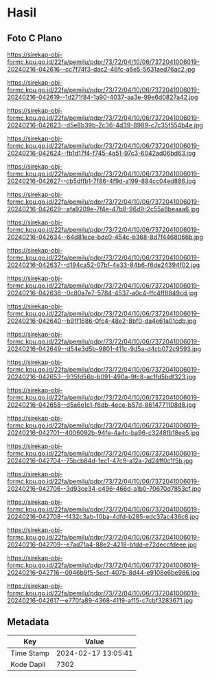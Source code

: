 # Hasil

## Foto C Plano

https://sirekap-obj-formc.kpu.go.id/22fa/pemilu/pdpr/73/72/04/10/06/7372041006019-20240216-042616--cc7f74f3-dac2-46fc-a6e5-5631aed76ac2.jpg

https://sirekap-obj-formc.kpu.go.id/22fa/pemilu/pdpr/73/72/04/10/06/7372041006019-20240216-042619--1d271f84-1a90-4037-aa3e-99e6d0827a42.jpg

https://sirekap-obj-formc.kpu.go.id/22fa/pemilu/pdpr/73/72/04/10/06/7372041006019-20240216-042623--d5e8b39b-2c36-4d39-8989-c7c35f554b4e.jpg

https://sirekap-obj-formc.kpu.go.id/22fa/pemilu/pdpr/73/72/04/10/06/7372041006019-20240216-042624--fb1d17f4-f745-4a51-97c3-6042ad06bd63.jpg

https://sirekap-obj-formc.kpu.go.id/22fa/pemilu/pdpr/73/72/04/10/06/7372041006019-20240216-042627--cb5dffb1-7f86-4f9d-a199-884cc04ed886.jpg

https://sirekap-obj-formc.kpu.go.id/22fa/pemilu/pdpr/73/72/04/10/06/7372041006019-20240216-042629--afa9209e-7f4e-47b8-96d9-2c55a8beaaa6.jpg

https://sirekap-obj-formc.kpu.go.id/22fa/pemilu/pdpr/73/72/04/10/06/7372041006019-20240216-042634--64d81ece-bdc0-454c-b368-8d7f4468066b.jpg

https://sirekap-obj-formc.kpu.go.id/22fa/pemilu/pdpr/73/72/04/10/06/7372041006019-20240216-042637--d194ca52-07bf-4e33-84b6-f6de24394f02.jpg

https://sirekap-obj-formc.kpu.go.id/22fa/pemilu/pdpr/73/72/04/10/06/7372041006019-20240216-042638--0c80a7e7-5784-4537-a0c4-ffc4ff8849cd.jpg

https://sirekap-obj-formc.kpu.go.id/22fa/pemilu/pdpr/73/72/04/10/06/7372041006019-20240216-042640--b91f1686-0fc4-48e2-8bf0-da4e61a01cdb.jpg

https://sirekap-obj-formc.kpu.go.id/22fa/pemilu/pdpr/73/72/04/10/06/7372041006019-20240216-042649--d54e3d5b-9801-411c-9d5a-d4cb072c9593.jpg

https://sirekap-obj-formc.kpu.go.id/22fa/pemilu/pdpr/73/72/04/10/06/7372041006019-20240216-042653--935fd56b-b091-490a-9fc8-ac1fd5bdf323.jpg

https://sirekap-obj-formc.kpu.go.id/22fa/pemilu/pdpr/73/72/04/10/06/7372041006019-20240216-042658--d5a6e1c1-f6db-4ece-b57d-8614771108d8.jpg

https://sirekap-obj-formc.kpu.go.id/22fa/pemilu/pdpr/73/72/04/10/06/7372041006019-20240216-042701--4006092b-94fe-4a4c-ba96-c3248fb18ee5.jpg

https://sirekap-obj-formc.kpu.go.id/22fa/pemilu/pdpr/73/72/04/10/06/7372041006019-20240216-042704--75bcb84d-1ec1-47c9-a12a-2d24ff0c1f5b.jpg

https://sirekap-obj-formc.kpu.go.id/22fa/pemilu/pdpr/73/72/04/10/06/7372041006019-20240216-042706--3d93ce34-c496-466d-a1b0-70670d7853cf.jpg

https://sirekap-obj-formc.kpu.go.id/22fa/pemilu/pdpr/73/72/04/10/06/7372041006019-20240216-042708--f432c3ab-10ba-4dfd-b285-edc37ac436c6.jpg

https://sirekap-obj-formc.kpu.go.id/22fa/pemilu/pdpr/73/72/04/10/06/7372041006019-20240216-042709--e7ad71a4-88e2-4218-bfdd-e72deccfdeee.jpg

https://sirekap-obj-formc.kpu.go.id/22fa/pemilu/pdpr/73/72/04/10/06/7372041006019-20240216-042716--0946b9f5-5ecf-407b-8d44-e9108e6be986.jpg

https://sirekap-obj-formc.kpu.go.id/22fa/pemilu/pdpr/73/72/04/10/06/7372041006019-20240216-042617--e770fa89-4368-4119-af15-c7cbf3283671.jpg


## Metadata

| Key        | Value               |
| ---------- | ------------------- |
| Time Stamp | 2024-02-17 13:05:41 |
| Kode Dapil | 7302                |



